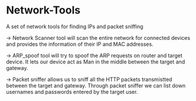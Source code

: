 # Network-Tools
A set of network tools for finding IPs and packet sniffing

-> Network Scanner tool will scan the entire network for connected devices and provides the information of their IP and MAC addresses.

-> ARP_spoof tool will try to spoof the ARP requests on router and target device. It lets our device act as Man in the middle between the target and gateway.

-> Packet sniffer allows us to sniff all the HTTP packets transmistted between the target and gateway. Through packet sniffer we can list down usernames and passwords entered by the target user.
